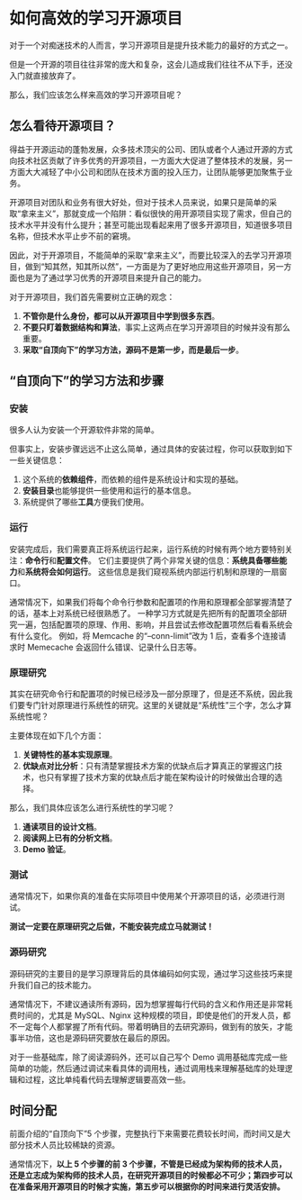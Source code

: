 # 如何高效的学习开源项目

对于一个对痴迷技术的人而言，学习开源项目是提升技术能力的最好的方式之一。

但是一个开源的项目往往非常的庞大和复杂，这会儿造成我们往往不从下手，还没入门就直接放弃了。

那么，我们应该怎么样来高效的学习开源项目呢？

## 怎么看待开源项目？

得益于开源运动的蓬勃发展，众多技术顶尖的公司、团队或者个人通过开源的方式向技术社区贡献了许多优秀的开源项目，一方面大大促进了整体技术的发展，另一方面大大减轻了中小公司和团队在技术方面的投入压力，让团队能够更加聚焦于业务。

开源项目对团队和业务有很大好处，但对于技术人员来说，如果只是简单的采取“拿来主义”，那就变成一个陷阱：看似很快的用开源项目实现了需求，但自己的技术水平并没有什么提升；甚至可能出现看起来用了很多开源项目，知道很多项目名称，但技术水平止步不前的窘境。

因此，对于开源项目，不能简单的采取“拿来主义”，而要比较深入的去学习开源项目，做到“知其然，知其所以然”，一方面是为了更好地应用这些开源项目，另一方面也是为了通过学习优秀的开源项目来提升自己的能力。

对于开源项目，我们首先需要树立正确的观念：

1. **不管你是什么身份，都可以从开源项目中学到很多东西**。
2. **不要只盯着数据结构和算法**，事实上这两点在学习开源项目的时候并没有那么重要。
3. **采取“自顶向下”的学习方法，源码不是第一步，而是最后一步**。

## “自顶向下”的学习方法和步骤

### 安装

很多人认为安装一个开源软件非常的简单。

但事实上，安装步骤远远不止这么简单，通过具体的安装过程，你可以获取到如下一些关键信息：

1. 这个系统的**依赖组件**，而依赖的组件是系统设计和实现的基础。
2. **安装目录**也能够提供一些使用和运行的基本信息。
3. 系统提供了哪些**工具**方便我们使用。

### 运行

安装完成后，我们需要真正将系统运行起来，运行系统的时候有两个地方要特别关注：**命令行**和**配置文件**。
它们主要提供了两个非常关键的信息：**系统具备哪些能力**和**系统将会如何运行**。
这些信息是我们窥视系统内部运行机制和原理的一扇窗口。

通常情况下，如果我们将每个命令行参数和配置项的作用和原理都全部掌握清楚了的话，基本上对系统已经很熟悉了。 
一种学习方式就是先把所有的配置项全部研究一遍，包括配置项的原理、作用、影响，并且尝试去修改配置项然后看看系统会有什么变化。
例如，将 Memcache 的“–conn-limit”改为 1 后，查看多个连接请求时 Memecache 会返回什么错误、记录什么日志等。

### 原理研究

其实在研究命令行和配置项的时候已经涉及一部分原理了，但是还不系统，因此我们要专门针对原理进行系统性的研究。这里的关键就是“系统性”三个字，怎么才算系统性呢？

主要体现在如下几个方面：

1. **关键特性的基本实现原理**。
2. **优缺点对比分析**：只有清楚掌握技术方案的优缺点后才算真正的掌握这门技术，也只有掌握了技术方案的优缺点后才能在架构设计的时候做出合理的选择。

那么，我们具体应该怎么进行系统性的学习呢？

1. **通读项目的设计文档**。
2. **阅读网上已有的分析文档**。
3. **Demo 验证**。

### 测试

通常情况下，如果你真的准备在实际项目中使用某个开源项目的话，必须进行测试。

**测试一定要在原理研究之后做，不能安装完成立马就测试！**

### 源码研究

源码研究的主要目的是学习原理背后的具体编码如何实现，通过学习这些技巧来提升我们自己的技术能力。

通常情况下，不建议通读所有源码，因为想掌握每行代码的含义和作用还是非常耗费时间的，尤其是 MySQL、Nginx 这种规模的项目，即使是他们的开发人员，都不一定每个人都掌握了所有代码。带着明确目的去研究源码，做到有的放矢，才能事半功倍，这也是源码研究要放在最后的原因。

对于一些基础库，除了阅读源码外，还可以自己写个 Demo 调用基础库完成一些简单的功能，然后通过调试来看具体的调用栈，通过调用栈来理解基础库的处理逻辑和过程，这比单纯看代码去理解逻辑要高效一些。

## 时间分配

前面介绍的“自顶向下”5 个步骤，完整执行下来需要花费较长时间，而时间又是大部分技术人员比较稀缺的资源。

通常情况下，**以上 5 个步骤的前 3 个步骤，不管是已经成为架构师的技术人员，还是立志成为架构师的技术人员，在研究开源项目的时候都必不可少；第四步可以在准备采用开源项目的时候才实施，第五步可以根据你的时间来进行灵活安排。**
